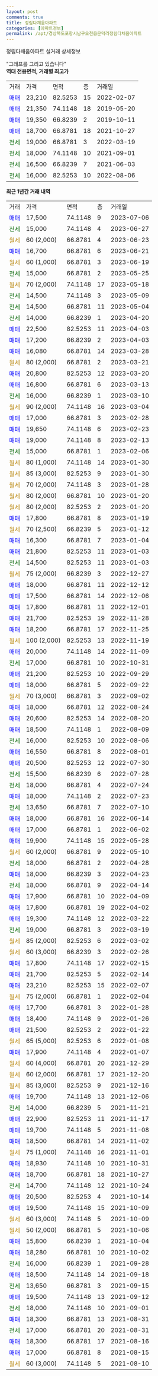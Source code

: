 ```yaml
---
layout: post
comments: true
title: 정림다채움아파트
categories: [아파트정보]
permalink: /apt/경상북도포항시남구오천읍문덕리정림다채움아파트
---
```


정림다채움아파트 실거래 상세정보

<script type="text/javascript">
  google.charts.load('current', {'packages':['line', 'corechart']});
  google.charts.setOnLoadCallback(drawChart);

  function drawChart() {
    var data = new google.visualization.DataTable();
    data.addColumn('date', '거래일');
    data.addColumn('number', "매매");
    data.addColumn('number', "전세");
    data.addColumn('number', "전매");

    data.addRows([[new Date(Date.parse("2023-07-06")), 17500, null, null], [new Date(Date.parse("2023-06-27")), null, 15000, null], [new Date(Date.parse("2023-06-23")), null, null, null], [new Date(Date.parse("2023-06-21")), 16700, null, null], [new Date(Date.parse("2023-06-19")), null, null, null], [new Date(Date.parse("2023-05-25")), null, 15000, null], [new Date(Date.parse("2023-05-18")), null, null, null], [new Date(Date.parse("2023-05-09")), null, 14500, null], [new Date(Date.parse("2023-05-04")), null, 14500, null], [new Date(Date.parse("2023-04-20")), null, 14000, null], [new Date(Date.parse("2023-04-03")), 22500, null, null], [new Date(Date.parse("2023-04-03")), 17200, null, null], [new Date(Date.parse("2023-03-28")), 16080, null, null], [new Date(Date.parse("2023-03-21")), null, null, null], [new Date(Date.parse("2023-03-20")), 20800, null, null], [new Date(Date.parse("2023-03-13")), 16800, null, null], [new Date(Date.parse("2023-03-10")), null, 16000, null], [new Date(Date.parse("2023-03-04")), null, null, null], [new Date(Date.parse("2023-02-28")), 17000, null, null], [new Date(Date.parse("2023-02-23")), 19650, null, null], [new Date(Date.parse("2023-02-13")), 19000, null, null], [new Date(Date.parse("2023-02-06")), null, 15000, null], [new Date(Date.parse("2023-01-30")), null, null, null], [new Date(Date.parse("2023-01-30")), null, null, null], [new Date(Date.parse("2023-01-28")), null, null, null], [new Date(Date.parse("2023-01-20")), null, null, null], [new Date(Date.parse("2023-01-20")), null, null, null], [new Date(Date.parse("2023-01-19")), 17800, null, null], [new Date(Date.parse("2023-01-12")), null, null, null], [new Date(Date.parse("2023-01-04")), 16300, null, null], [new Date(Date.parse("2023-01-03")), 21800, null, null], [new Date(Date.parse("2023-01-03")), null, 14500, null], [new Date(Date.parse("2022-12-27")), null, null, null], [new Date(Date.parse("2022-12-12")), 18000, null, null], [new Date(Date.parse("2022-12-06")), 17500, null, null], [new Date(Date.parse("2022-12-01")), 17800, null, null], [new Date(Date.parse("2022-11-28")), 21700, null, null], [new Date(Date.parse("2022-11-25")), 18200, null, null], [new Date(Date.parse("2022-11-19")), null, null, null], [new Date(Date.parse("2022-11-09")), 20000, null, null], [new Date(Date.parse("2022-10-31")), null, 17000, null], [new Date(Date.parse("2022-09-29")), 21200, null, null], [new Date(Date.parse("2022-09-22")), 18000, null, null], [new Date(Date.parse("2022-09-02")), null, null, null], [new Date(Date.parse("2022-08-24")), 18000, null, null], [new Date(Date.parse("2022-08-20")), 20600, null, null], [new Date(Date.parse("2022-08-09")), 18500, null, null], [new Date(Date.parse("2022-08-06")), null, 16000, null], [new Date(Date.parse("2022-08-01")), 16550, null, null], [new Date(Date.parse("2022-07-30")), 20500, null, null], [new Date(Date.parse("2022-07-28")), null, 15500, null], [new Date(Date.parse("2022-07-24")), null, 18000, null], [new Date(Date.parse("2022-07-23")), 18000, null, null], [new Date(Date.parse("2022-07-10")), null, 13650, null], [new Date(Date.parse("2022-06-14")), 18000, null, null], [new Date(Date.parse("2022-06-02")), 17000, null, null], [new Date(Date.parse("2022-05-28")), 19900, null, null], [new Date(Date.parse("2022-05-10")), null, null, null], [new Date(Date.parse("2022-04-28")), null, 18000, null], [new Date(Date.parse("2022-04-23")), 18000, null, null], [new Date(Date.parse("2022-04-14")), null, 18000, null], [new Date(Date.parse("2022-04-09")), 17900, null, null], [new Date(Date.parse("2022-04-02")), 17800, null, null], [new Date(Date.parse("2022-03-22")), 19300, null, null], [new Date(Date.parse("2022-03-19")), null, 19000, null], [new Date(Date.parse("2022-03-02")), null, null, null], [new Date(Date.parse("2022-02-26")), null, null, null], [new Date(Date.parse("2022-02-15")), 17800, null, null], [new Date(Date.parse("2022-02-14")), 21700, null, null], [new Date(Date.parse("2022-02-07")), 23210, null, null], [new Date(Date.parse("2022-02-04")), null, null, null], [new Date(Date.parse("2022-01-28")), 17700, null, null], [new Date(Date.parse("2022-01-26")), 18400, null, null], [new Date(Date.parse("2022-01-22")), 21500, null, null], [new Date(Date.parse("2022-01-08")), null, null, null], [new Date(Date.parse("2022-01-07")), 17900, null, null], [new Date(Date.parse("2021-12-29")), null, null, null], [new Date(Date.parse("2021-12-20")), null, null, null], [new Date(Date.parse("2021-12-16")), null, null, null], [new Date(Date.parse("2021-12-06")), 19700, null, null], [new Date(Date.parse("2021-11-21")), null, 14000, null], [new Date(Date.parse("2021-11-17")), 22900, null, null], [new Date(Date.parse("2021-11-08")), 19700, null, null], [new Date(Date.parse("2021-11-02")), 18500, null, null], [new Date(Date.parse("2021-11-01")), null, null, null], [new Date(Date.parse("2021-10-31")), 18930, null, null], [new Date(Date.parse("2021-10-27")), 18700, null, null], [new Date(Date.parse("2021-10-24")), null, 14700, null], [new Date(Date.parse("2021-10-14")), 20500, null, null], [new Date(Date.parse("2021-10-09")), 19500, null, null], [new Date(Date.parse("2021-10-09")), null, null, null], [new Date(Date.parse("2021-10-06")), null, null, null], [new Date(Date.parse("2021-10-04")), 15800, null, null], [new Date(Date.parse("2021-10-02")), 18280, null, null], [new Date(Date.parse("2021-09-28")), null, 16000, null], [new Date(Date.parse("2021-09-18")), 18500, null, null], [new Date(Date.parse("2021-09-15")), null, 13650, null], [new Date(Date.parse("2021-09-12")), 19500, null, null], [new Date(Date.parse("2021-09-01")), null, 18000, null], [new Date(Date.parse("2021-08-31")), 18300, null, null], [new Date(Date.parse("2021-08-31")), null, 17000, null], [new Date(Date.parse("2021-08-16")), 18300, null, null], [new Date(Date.parse("2021-08-15")), 17000, null, null], [new Date(Date.parse("2021-08-10")), null, null, null]]);

    var options = {
      hAxis: {
        format: 'yyyy/MM/dd'
      },    
      lineWidth: 0,
      pointsVisible: true,    
      title: '최근 1년간 유형별 실거래가 분포',
      legend: { position: 'bottom' }
    };

    var formatter = new google.visualization.NumberFormat({pattern:'###,###'} );
    formatter.format(data, 1);
    formatter.format(data, 2);
    
    setTimeout(function() {
        var chart = new google.visualization.LineChart(document.getElementById('columnchart_material'));
        chart.draw(data, (options));
        document.getElementById('loading').style.display = 'none';
    }, 200);
  }
</script>


<div id="loading" style="z-index:20; display: block; margin-left: 0px">"그래프를 그리고 있습니다"</div>
<div id="columnchart_material" style="width: 95%; margin-left: 0px; display: block"></div>
<!-- contents start -->
<b>역대 전용면적, 거래별 최고가</b>
<table class="sortable">
    <tr>
      <td>거래</td>
      <td>가격</td>
      <td>면적</td>
      <td>층</td>
      <td>거래일</td>
    </tr>
        <tr>
          <td><a style="color: blue">매매</a></td>
          <td>23,210</td>
          <td>82.5253</td>
          <td>15</td>
          <td>2022-02-07</td>
        </tr>            <tr>
          <td><a style="color: blue">매매</a></td>
          <td>21,350</td>
          <td>74.1148</td>
          <td>18</td>
          <td>2019-05-20</td>
        </tr>            <tr>
          <td><a style="color: blue">매매</a></td>
          <td>19,350</td>
          <td>66.8239</td>
          <td>2</td>
          <td>2019-10-11</td>
        </tr>            <tr>
          <td><a style="color: blue">매매</a></td>
          <td>18,700</td>
          <td>66.8781</td>
          <td>18</td>
          <td>2021-10-27</td>
        </tr>        
        <tr>
              <td><a style="color: darkgreen">전세</a></td>
              <td>19,000</td>
              <td>66.8781</td>
              <td>3</td>
              <td>2022-03-19</td>
            </tr>            <tr>
              <td><a style="color: darkgreen">전세</a></td>
              <td>18,000</td>
              <td>74.1148</td>
              <td>10</td>
              <td>2021-09-01</td>
            </tr>            <tr>
              <td><a style="color: darkgreen">전세</a></td>
              <td>16,500</td>
              <td>66.8239</td>
              <td>7</td>
              <td>2021-06-03</td>
            </tr>            <tr>
              <td><a style="color: darkgreen">전세</a></td>
              <td>16,000</td>
              <td>82.5253</td>
              <td>10</td>
              <td>2022-08-06</td>
            </tr>        
    
</table>

<b>최근 1년간 거래 내역</b>

<table class="sortable">
    <tr>
      <td>거래</td>
      <td>가격</td>
      <td>면적</td>
      <td>층</td>
      <td>거래일</td>
    </tr>
    <tr>
      <td><a style="color: blue">매매</a></td>
      <td>17,500</td>
      <td>74.1148</td>
      <td>9</td>
      <td>2023-07-06</td>
    </tr>          <tr>
      <td><a style="color: darkgreen">전세</a></td>
      <td>15,000</td>
      <td>74.1148</td>
      <td>4</td>
      <td>2023-06-27</td>
    </tr>          <tr>
      <td><a style="color: darkgoldenrod">월세</a></td>
      <td>60 (2,000)</td>
      <td>66.8781</td>
      <td>4</td>
      <td>2023-06-23</td>
    </tr>          <tr>
      <td><a style="color: blue">매매</a></td>
      <td>16,700</td>
      <td>66.8781</td>
      <td>6</td>
      <td>2023-06-21</td>
    </tr>          <tr>
      <td><a style="color: darkgoldenrod">월세</a></td>
      <td>60 (1,000)</td>
      <td>66.8781</td>
      <td>3</td>
      <td>2023-06-19</td>
    </tr>          <tr>
      <td><a style="color: darkgreen">전세</a></td>
      <td>15,000</td>
      <td>66.8781</td>
      <td>2</td>
      <td>2023-05-25</td>
    </tr>          <tr>
      <td><a style="color: darkgoldenrod">월세</a></td>
      <td>70 (2,000)</td>
      <td>74.1148</td>
      <td>17</td>
      <td>2023-05-18</td>
    </tr>          <tr>
      <td><a style="color: darkgreen">전세</a></td>
      <td>14,500</td>
      <td>74.1148</td>
      <td>3</td>
      <td>2023-05-09</td>
    </tr>          <tr>
      <td><a style="color: darkgreen">전세</a></td>
      <td>14,500</td>
      <td>66.8781</td>
      <td>11</td>
      <td>2023-05-04</td>
    </tr>          <tr>
      <td><a style="color: darkgreen">전세</a></td>
      <td>14,000</td>
      <td>66.8239</td>
      <td>1</td>
      <td>2023-04-20</td>
    </tr>          <tr>
      <td><a style="color: blue">매매</a></td>
      <td>22,500</td>
      <td>82.5253</td>
      <td>11</td>
      <td>2023-04-03</td>
    </tr>          <tr>
      <td><a style="color: blue">매매</a></td>
      <td>17,200</td>
      <td>66.8239</td>
      <td>2</td>
      <td>2023-04-03</td>
    </tr>          <tr>
      <td><a style="color: blue">매매</a></td>
      <td>16,080</td>
      <td>66.8781</td>
      <td>14</td>
      <td>2023-03-28</td>
    </tr>          <tr>
      <td><a style="color: darkgoldenrod">월세</a></td>
      <td>80 (2,000)</td>
      <td>66.8781</td>
      <td>2</td>
      <td>2023-03-21</td>
    </tr>          <tr>
      <td><a style="color: blue">매매</a></td>
      <td>20,800</td>
      <td>82.5253</td>
      <td>12</td>
      <td>2023-03-20</td>
    </tr>          <tr>
      <td><a style="color: blue">매매</a></td>
      <td>16,800</td>
      <td>66.8781</td>
      <td>6</td>
      <td>2023-03-13</td>
    </tr>          <tr>
      <td><a style="color: darkgreen">전세</a></td>
      <td>16,000</td>
      <td>66.8239</td>
      <td>1</td>
      <td>2023-03-10</td>
    </tr>          <tr>
      <td><a style="color: darkgoldenrod">월세</a></td>
      <td>90 (2,000)</td>
      <td>74.1148</td>
      <td>16</td>
      <td>2023-03-04</td>
    </tr>          <tr>
      <td><a style="color: blue">매매</a></td>
      <td>17,000</td>
      <td>66.8781</td>
      <td>3</td>
      <td>2023-02-28</td>
    </tr>          <tr>
      <td><a style="color: blue">매매</a></td>
      <td>19,650</td>
      <td>74.1148</td>
      <td>6</td>
      <td>2023-02-23</td>
    </tr>          <tr>
      <td><a style="color: blue">매매</a></td>
      <td>19,000</td>
      <td>74.1148</td>
      <td>8</td>
      <td>2023-02-13</td>
    </tr>          <tr>
      <td><a style="color: darkgreen">전세</a></td>
      <td>15,000</td>
      <td>66.8781</td>
      <td>1</td>
      <td>2023-02-06</td>
    </tr>          <tr>
      <td><a style="color: darkgoldenrod">월세</a></td>
      <td>80 (1,000)</td>
      <td>74.1148</td>
      <td>14</td>
      <td>2023-01-30</td>
    </tr>          <tr>
      <td><a style="color: darkgoldenrod">월세</a></td>
      <td>85 (3,000)</td>
      <td>82.5253</td>
      <td>9</td>
      <td>2023-01-30</td>
    </tr>          <tr>
      <td><a style="color: darkgoldenrod">월세</a></td>
      <td>70 (2,000)</td>
      <td>74.1148</td>
      <td>3</td>
      <td>2023-01-28</td>
    </tr>          <tr>
      <td><a style="color: darkgoldenrod">월세</a></td>
      <td>80 (2,000)</td>
      <td>66.8781</td>
      <td>10</td>
      <td>2023-01-20</td>
    </tr>          <tr>
      <td><a style="color: darkgoldenrod">월세</a></td>
      <td>80 (2,000)</td>
      <td>82.5253</td>
      <td>2</td>
      <td>2023-01-20</td>
    </tr>          <tr>
      <td><a style="color: blue">매매</a></td>
      <td>17,800</td>
      <td>66.8781</td>
      <td>8</td>
      <td>2023-01-19</td>
    </tr>          <tr>
      <td><a style="color: darkgoldenrod">월세</a></td>
      <td>70 (2,500)</td>
      <td>66.8239</td>
      <td>5</td>
      <td>2023-01-12</td>
    </tr>          <tr>
      <td><a style="color: blue">매매</a></td>
      <td>16,300</td>
      <td>66.8781</td>
      <td>7</td>
      <td>2023-01-04</td>
    </tr>          <tr>
      <td><a style="color: blue">매매</a></td>
      <td>21,800</td>
      <td>82.5253</td>
      <td>11</td>
      <td>2023-01-03</td>
    </tr>          <tr>
      <td><a style="color: darkgreen">전세</a></td>
      <td>14,500</td>
      <td>82.5253</td>
      <td>11</td>
      <td>2023-01-03</td>
    </tr>          <tr>
      <td><a style="color: darkgoldenrod">월세</a></td>
      <td>75 (2,000)</td>
      <td>66.8239</td>
      <td>3</td>
      <td>2022-12-27</td>
    </tr>          <tr>
      <td><a style="color: blue">매매</a></td>
      <td>18,000</td>
      <td>66.8781</td>
      <td>11</td>
      <td>2022-12-12</td>
    </tr>          <tr>
      <td><a style="color: blue">매매</a></td>
      <td>17,500</td>
      <td>66.8781</td>
      <td>14</td>
      <td>2022-12-06</td>
    </tr>          <tr>
      <td><a style="color: blue">매매</a></td>
      <td>17,800</td>
      <td>66.8781</td>
      <td>11</td>
      <td>2022-12-01</td>
    </tr>          <tr>
      <td><a style="color: blue">매매</a></td>
      <td>21,700</td>
      <td>82.5253</td>
      <td>19</td>
      <td>2022-11-28</td>
    </tr>          <tr>
      <td><a style="color: blue">매매</a></td>
      <td>18,200</td>
      <td>66.8781</td>
      <td>17</td>
      <td>2022-11-25</td>
    </tr>          <tr>
      <td><a style="color: darkgoldenrod">월세</a></td>
      <td>100 (2,000)</td>
      <td>82.5253</td>
      <td>13</td>
      <td>2022-11-19</td>
    </tr>          <tr>
      <td><a style="color: blue">매매</a></td>
      <td>20,000</td>
      <td>74.1148</td>
      <td>14</td>
      <td>2022-11-09</td>
    </tr>          <tr>
      <td><a style="color: darkgreen">전세</a></td>
      <td>17,000</td>
      <td>66.8781</td>
      <td>10</td>
      <td>2022-10-31</td>
    </tr>          <tr>
      <td><a style="color: blue">매매</a></td>
      <td>21,200</td>
      <td>82.5253</td>
      <td>10</td>
      <td>2022-09-29</td>
    </tr>          <tr>
      <td><a style="color: blue">매매</a></td>
      <td>18,000</td>
      <td>66.8781</td>
      <td>5</td>
      <td>2022-09-22</td>
    </tr>          <tr>
      <td><a style="color: darkgoldenrod">월세</a></td>
      <td>70 (3,000)</td>
      <td>66.8781</td>
      <td>3</td>
      <td>2022-09-02</td>
    </tr>          <tr>
      <td><a style="color: blue">매매</a></td>
      <td>18,000</td>
      <td>66.8781</td>
      <td>12</td>
      <td>2022-08-24</td>
    </tr>          <tr>
      <td><a style="color: blue">매매</a></td>
      <td>20,600</td>
      <td>82.5253</td>
      <td>14</td>
      <td>2022-08-20</td>
    </tr>          <tr>
      <td><a style="color: blue">매매</a></td>
      <td>18,500</td>
      <td>74.1148</td>
      <td>1</td>
      <td>2022-08-09</td>
    </tr>          <tr>
      <td><a style="color: darkgreen">전세</a></td>
      <td>16,000</td>
      <td>82.5253</td>
      <td>10</td>
      <td>2022-08-06</td>
    </tr>          <tr>
      <td><a style="color: blue">매매</a></td>
      <td>16,550</td>
      <td>66.8781</td>
      <td>8</td>
      <td>2022-08-01</td>
    </tr>          <tr>
      <td><a style="color: blue">매매</a></td>
      <td>20,500</td>
      <td>82.5253</td>
      <td>12</td>
      <td>2022-07-30</td>
    </tr>          <tr>
      <td><a style="color: darkgreen">전세</a></td>
      <td>15,500</td>
      <td>66.8239</td>
      <td>6</td>
      <td>2022-07-28</td>
    </tr>          <tr>
      <td><a style="color: darkgreen">전세</a></td>
      <td>18,000</td>
      <td>66.8781</td>
      <td>4</td>
      <td>2022-07-24</td>
    </tr>          <tr>
      <td><a style="color: blue">매매</a></td>
      <td>18,000</td>
      <td>74.1148</td>
      <td>2</td>
      <td>2022-07-23</td>
    </tr>          <tr>
      <td><a style="color: darkgreen">전세</a></td>
      <td>13,650</td>
      <td>66.8781</td>
      <td>7</td>
      <td>2022-07-10</td>
    </tr>          <tr>
      <td><a style="color: blue">매매</a></td>
      <td>18,000</td>
      <td>66.8781</td>
      <td>16</td>
      <td>2022-06-14</td>
    </tr>          <tr>
      <td><a style="color: blue">매매</a></td>
      <td>17,000</td>
      <td>66.8781</td>
      <td>1</td>
      <td>2022-06-02</td>
    </tr>          <tr>
      <td><a style="color: blue">매매</a></td>
      <td>19,900</td>
      <td>74.1148</td>
      <td>15</td>
      <td>2022-05-28</td>
    </tr>          <tr>
      <td><a style="color: darkgoldenrod">월세</a></td>
      <td>60 (2,000)</td>
      <td>66.8781</td>
      <td>9</td>
      <td>2022-05-10</td>
    </tr>          <tr>
      <td><a style="color: darkgreen">전세</a></td>
      <td>18,000</td>
      <td>66.8781</td>
      <td>2</td>
      <td>2022-04-28</td>
    </tr>          <tr>
      <td><a style="color: blue">매매</a></td>
      <td>18,000</td>
      <td>66.8239</td>
      <td>3</td>
      <td>2022-04-23</td>
    </tr>          <tr>
      <td><a style="color: darkgreen">전세</a></td>
      <td>18,000</td>
      <td>66.8781</td>
      <td>9</td>
      <td>2022-04-14</td>
    </tr>          <tr>
      <td><a style="color: blue">매매</a></td>
      <td>17,900</td>
      <td>66.8781</td>
      <td>10</td>
      <td>2022-04-09</td>
    </tr>          <tr>
      <td><a style="color: blue">매매</a></td>
      <td>17,800</td>
      <td>66.8781</td>
      <td>19</td>
      <td>2022-04-02</td>
    </tr>          <tr>
      <td><a style="color: blue">매매</a></td>
      <td>19,300</td>
      <td>74.1148</td>
      <td>12</td>
      <td>2022-03-22</td>
    </tr>          <tr>
      <td><a style="color: darkgreen">전세</a></td>
      <td>19,000</td>
      <td>66.8781</td>
      <td>3</td>
      <td>2022-03-19</td>
    </tr>          <tr>
      <td><a style="color: darkgoldenrod">월세</a></td>
      <td>85 (2,000)</td>
      <td>82.5253</td>
      <td>6</td>
      <td>2022-03-02</td>
    </tr>          <tr>
      <td><a style="color: darkgoldenrod">월세</a></td>
      <td>60 (3,000)</td>
      <td>66.8239</td>
      <td>3</td>
      <td>2022-02-26</td>
    </tr>          <tr>
      <td><a style="color: blue">매매</a></td>
      <td>17,800</td>
      <td>74.1148</td>
      <td>17</td>
      <td>2022-02-15</td>
    </tr>          <tr>
      <td><a style="color: blue">매매</a></td>
      <td>21,700</td>
      <td>82.5253</td>
      <td>5</td>
      <td>2022-02-14</td>
    </tr>          <tr>
      <td><a style="color: blue">매매</a></td>
      <td>23,210</td>
      <td>82.5253</td>
      <td>15</td>
      <td>2022-02-07</td>
    </tr>          <tr>
      <td><a style="color: darkgoldenrod">월세</a></td>
      <td>75 (2,000)</td>
      <td>66.8781</td>
      <td>1</td>
      <td>2022-02-04</td>
    </tr>          <tr>
      <td><a style="color: blue">매매</a></td>
      <td>17,700</td>
      <td>66.8781</td>
      <td>3</td>
      <td>2022-01-28</td>
    </tr>          <tr>
      <td><a style="color: blue">매매</a></td>
      <td>18,400</td>
      <td>74.1148</td>
      <td>9</td>
      <td>2022-01-26</td>
    </tr>          <tr>
      <td><a style="color: blue">매매</a></td>
      <td>21,500</td>
      <td>82.5253</td>
      <td>2</td>
      <td>2022-01-22</td>
    </tr>          <tr>
      <td><a style="color: darkgoldenrod">월세</a></td>
      <td>65 (5,000)</td>
      <td>82.5253</td>
      <td>6</td>
      <td>2022-01-08</td>
    </tr>          <tr>
      <td><a style="color: blue">매매</a></td>
      <td>17,900</td>
      <td>74.1148</td>
      <td>4</td>
      <td>2022-01-07</td>
    </tr>          <tr>
      <td><a style="color: darkgoldenrod">월세</a></td>
      <td>60 (4,000)</td>
      <td>66.8781</td>
      <td>20</td>
      <td>2021-12-29</td>
    </tr>          <tr>
      <td><a style="color: darkgoldenrod">월세</a></td>
      <td>60 (2,000)</td>
      <td>66.8781</td>
      <td>17</td>
      <td>2021-12-20</td>
    </tr>          <tr>
      <td><a style="color: darkgoldenrod">월세</a></td>
      <td>85 (3,000)</td>
      <td>82.5253</td>
      <td>9</td>
      <td>2021-12-16</td>
    </tr>          <tr>
      <td><a style="color: blue">매매</a></td>
      <td>19,700</td>
      <td>74.1148</td>
      <td>13</td>
      <td>2021-12-06</td>
    </tr>          <tr>
      <td><a style="color: darkgreen">전세</a></td>
      <td>14,000</td>
      <td>66.8239</td>
      <td>5</td>
      <td>2021-11-21</td>
    </tr>          <tr>
      <td><a style="color: blue">매매</a></td>
      <td>22,900</td>
      <td>82.5253</td>
      <td>11</td>
      <td>2021-11-17</td>
    </tr>          <tr>
      <td><a style="color: blue">매매</a></td>
      <td>19,700</td>
      <td>74.1148</td>
      <td>5</td>
      <td>2021-11-08</td>
    </tr>          <tr>
      <td><a style="color: blue">매매</a></td>
      <td>18,500</td>
      <td>66.8781</td>
      <td>14</td>
      <td>2021-11-02</td>
    </tr>          <tr>
      <td><a style="color: darkgoldenrod">월세</a></td>
      <td>75 (1,000)</td>
      <td>74.1148</td>
      <td>16</td>
      <td>2021-11-01</td>
    </tr>          <tr>
      <td><a style="color: blue">매매</a></td>
      <td>18,930</td>
      <td>74.1148</td>
      <td>10</td>
      <td>2021-10-31</td>
    </tr>          <tr>
      <td><a style="color: blue">매매</a></td>
      <td>18,700</td>
      <td>66.8781</td>
      <td>18</td>
      <td>2021-10-27</td>
    </tr>          <tr>
      <td><a style="color: darkgreen">전세</a></td>
      <td>14,700</td>
      <td>74.1148</td>
      <td>12</td>
      <td>2021-10-24</td>
    </tr>          <tr>
      <td><a style="color: blue">매매</a></td>
      <td>20,500</td>
      <td>82.5253</td>
      <td>4</td>
      <td>2021-10-14</td>
    </tr>          <tr>
      <td><a style="color: blue">매매</a></td>
      <td>19,500</td>
      <td>74.1148</td>
      <td>15</td>
      <td>2021-10-09</td>
    </tr>          <tr>
      <td><a style="color: darkgoldenrod">월세</a></td>
      <td>60 (3,000)</td>
      <td>74.1148</td>
      <td>5</td>
      <td>2021-10-09</td>
    </tr>          <tr>
      <td><a style="color: darkgoldenrod">월세</a></td>
      <td>50 (2,000)</td>
      <td>66.8781</td>
      <td>5</td>
      <td>2021-10-06</td>
    </tr>          <tr>
      <td><a style="color: blue">매매</a></td>
      <td>15,800</td>
      <td>66.8239</td>
      <td>1</td>
      <td>2021-10-04</td>
    </tr>          <tr>
      <td><a style="color: blue">매매</a></td>
      <td>18,280</td>
      <td>66.8781</td>
      <td>10</td>
      <td>2021-10-02</td>
    </tr>          <tr>
      <td><a style="color: darkgreen">전세</a></td>
      <td>16,000</td>
      <td>66.8239</td>
      <td>1</td>
      <td>2021-09-28</td>
    </tr>          <tr>
      <td><a style="color: blue">매매</a></td>
      <td>18,500</td>
      <td>74.1148</td>
      <td>14</td>
      <td>2021-09-18</td>
    </tr>          <tr>
      <td><a style="color: darkgreen">전세</a></td>
      <td>13,650</td>
      <td>66.8781</td>
      <td>3</td>
      <td>2021-09-15</td>
    </tr>          <tr>
      <td><a style="color: blue">매매</a></td>
      <td>19,500</td>
      <td>74.1148</td>
      <td>13</td>
      <td>2021-09-12</td>
    </tr>          <tr>
      <td><a style="color: darkgreen">전세</a></td>
      <td>18,000</td>
      <td>74.1148</td>
      <td>10</td>
      <td>2021-09-01</td>
    </tr>          <tr>
      <td><a style="color: blue">매매</a></td>
      <td>18,300</td>
      <td>66.8781</td>
      <td>13</td>
      <td>2021-08-31</td>
    </tr>          <tr>
      <td><a style="color: darkgreen">전세</a></td>
      <td>17,000</td>
      <td>66.8781</td>
      <td>20</td>
      <td>2021-08-31</td>
    </tr>          <tr>
      <td><a style="color: blue">매매</a></td>
      <td>18,300</td>
      <td>66.8781</td>
      <td>17</td>
      <td>2021-08-16</td>
    </tr>          <tr>
      <td><a style="color: blue">매매</a></td>
      <td>17,000</td>
      <td>66.8781</td>
      <td>8</td>
      <td>2021-08-15</td>
    </tr>          <tr>
      <td><a style="color: darkgoldenrod">월세</a></td>
      <td>60 (3,000)</td>
      <td>74.1148</td>
      <td>5</td>
      <td>2021-08-10</td>
    </tr>      </table>
<!-- contents end -->    

